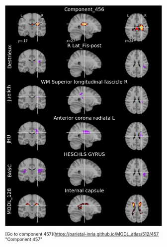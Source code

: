 


![456](preliminary/456.jpg "Component 456")

[Go to component 457](https://parietal-inria.github.io/MODL_atlas/512/457 "Component 457"